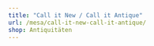 ```yaml
---
title: "Call it New / Call it Antique"
url: /mesa/call-it-new-call-it-antique/
shop: Antiquitäten
---
```

